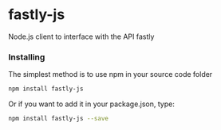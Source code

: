 # fastly-js
Node.js client to interface with the API fastly

### Installing
The simplest method is to use npm in your source code folder
```bash
npm install fastly-js
```
Or if you want to add it in your package.json, type:
```bash
npm install fastly-js --save
```
